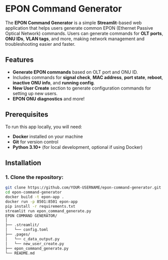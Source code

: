 # EPON Command Generator

The **EPON Command Generator** is a simple **Streamlit**-based web application that helps users generate common EPON (Ethernet Passive Optical Network) commands. Users can generate commands for **OLT ports**, **ONU IDs**, **VLAN tags**, and more, making network management and troubleshooting easier and faster.

## Features

- **Generate EPON commands** based on OLT port and ONU ID.
- Includes commands for **signal check**, **MAC address**, **port state**, **reboot**, **inactive ONU info**, and **running config**.
- **New User Create** section to generate configuration commands for setting up new users.
- **EPON ONU diagnostics** and more!

## Prerequisites

To run this app locally, you will need:

- **Docker** installed on your machine
- **Git** for version control
- **Python 3.10+** (for local development, optional if using Docker)

## Installation

### 1. Clone the repository:

```bash
git clone https://github.com/YOUR-USERNAME/epon-command-generator.git
cd epon-command-generator
docker build -t epon-app .
docker run -p 8501:8501 epon-app
pip install -r requirements.txt
streamlit run epon_command_generate.py
EPON COMMAND GENERATOR/
│
├── .streamlit/
│   └── config.toml
├── .pages/
│   └── c_data_output.py
│   └── new_user_create.py
├── epon_command_generate.py
└── README.md
